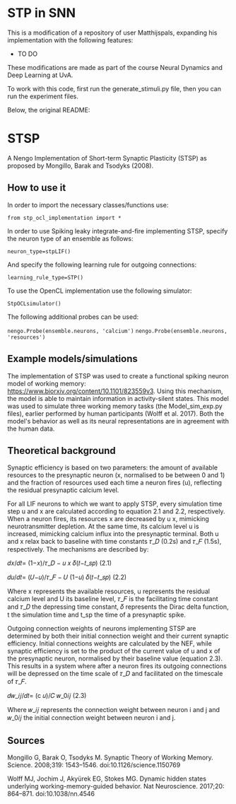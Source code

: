 # STP in SNN
This is a modification of a repository of user Matthijspals, expanding his implementation with the following features:
- TO DO

These modifications are made as part of the course Neural Dynamics and Deep Learning at UvA.

To work with this code, first run the generate_stimuli.py file, then you can run the experiment files.


Below, the original README:
# STSP
A Nengo Implementation of Short-term Synaptic Plasticity (STSP) as proposed by Mongillo, Barak and Tsodyks (2008).
## How to use it
In order to import the necessary classes/functions use: 

```from stp_ocl_implementation import *```

In order to use Spiking leaky integrate-and-fire implementing STSP, specify the neuron type of an ensemble as follows:

```neuron_type=stpLIF()```

And specify the following learning rule for outgoing connections:

```learning_rule_type=STP()```

To use the OpenCL implementation use the following simulator:

```StpOCLsimulator()```

The following additional probes can be used:

```nengo.Probe(ensemble.neurons, 'calcium')```
```nengo.Probe(ensemble.neurons, 'resources')  ```   

## Example models/simulations
The implementation of STSP was used to create a functional spiking neuron model of working memory: https://www.biorxiv.org/content/10.1101/823559v3. Using this mechanism, the model is able to maintain information in activity-silent states. This model was used to simulate three working memory tasks (the Model_sim_exp.py files), earlier performed by human participants (Wolff et al. 2017). Both the model's behavior as well as its neural representations are in agreement with the human data. 

## Theoretical background
Synaptic efficiency is based on two parameters: the amount of available resources to the presynaptic neuron (x, normalised to be between 0 and 1) and the fraction of resources used each time a neuron fires (u), reflecting the residual presynaptic calcium level.

For all LIF neurons to which we want to apply STSP, every simulation time step u and x are calculated according to equation 2.1 and 2.2, respectively. When a neuron fires, its resources x are decreased by u x, mimicking neurotransmitter depletion. At the same time, its calcium level u is increased, mimicking calcium influx into the presynaptic terminal. Both u and x relax back to baseline with time constants 𝜏_𝐷 (0.2s) and 𝜏_𝐹 (1.5s), respectively. The mechanisms are described by:

𝑑𝑥/𝑑𝑡= (1−𝑥)/𝜏_𝐷 − 𝑢 𝑥 𝛿(𝑡−𝑡_𝑠𝑝) (2.1)

𝑑𝑢/𝑑𝑡= (𝑈−𝑢)/𝜏_𝐹 − 𝑈 (1−𝑢) 𝛿(𝑡−𝑡_𝑠𝑝) (2.2) 

Where x represents the available resources, u represents the residual calcium level and U its baseline level, 𝜏_𝐹 is the facilitating time constant and 𝜏_𝐷 the depressing time constant, 𝛿 represents the Dirac delta function, t the simulation time and t_sp the time of a presynaptic spike. 

Outgoing connection weights of neurons implementing STSP are determined by both their initial connection weight and their current synaptic efficiency. Initial connections weights are calculated by the NEF, while synaptic efficiency is set to the product of the current value of u and x of the presynaptic neuron, normalised by their baseline value (equation 2.3). This results in a system where after a neuron fires its outgoing connections will be depressed on the time scale of 𝜏_𝐷 and facilitated on the timescale of 𝜏_𝐹.

𝑑𝑤_𝑖𝑗/𝑑𝑡= (c 𝑢)/𝐶 𝑤_0𝑖𝑗 (2.3)

Where 𝑤_𝑖𝑗 represents the connection weight between neuron i and j and 𝑤_0𝑖𝑗 the initial connection weight between neuron i and j.

## Sources
Mongillo G, Barak O, Tsodyks M. Synaptic Theory of Working Memory. Science. 2008;319: 1543–1546. doi:10.1126/science.1150769

Wolff MJ, Jochim J, Akyürek EG, Stokes MG. Dynamic hidden states underlying working-memory-guided behavior. Nat Neuroscience. 2017;20: 864–871. doi:10.1038/nn.4546

